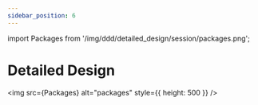 ```yaml
---
sidebar_position: 6
---
```

import Packages from '/img/ddd/detailed_design/session/packages.png';

# Detailed Design


<img src={Packages} alt="packages" style={{ height: 500 }}  />


